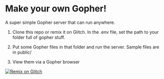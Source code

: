 # Make your own Gopher!
A super simple Gopher server that can run anywhere.

1. Clone this repo or remix it on Glitch. In the .env file, set the path to your folder full of gopher stuff.

2. Put some Gopher files in that folder and run the server. Sample files are in public/

3. View them via a Gopher browser

[![Remix on Glitch](https://cdn.glitch.com/2703baf2-b643-4da7-ab91-7ee2a2d00b5b%2Fremix-button.svg)](https://glitch.com/edit/#!/import/github/benbrown/gopherit)
